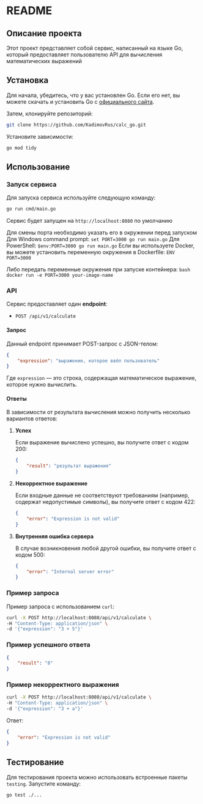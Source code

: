# README

## Описание проекта

Этот проект представляет собой сервис, написанный на языке Go, который предоставляет пользователю API для вычисления математических выражений

## Установка

Для начала, убедитесь, что у вас установлен Go. Если его нет, вы можете скачать и установить Go с [официального сайта](https://golang.org/dl/).

Затем, клонируйте репозиторий:

```bash
git clone https://github.com/KadimovRus/calc_go.git
```

Установите зависимости:

```bash
go mod tidy
```

## Использование

### Запуск сервиса

Для запуска сервиса используйте следующую команду:

```bash
go run cmd/main.go
```

Сервис будет запущен на `http://localhost:8080` по умолчанию

Для смены порта необходимо указать его в окружении перед запуском
   Для Windows command prompt:
      ```
      set PORT=3000
      go run main.go
      ```
   Для PowerShell:
      ```
      $env:PORT=3000
      go run main.go
      ```
   Если вы используете Docker, вы можете установить переменную окружения в Dockerfile:
      ```
      ENV PORT=3000
      ```

   Либо передать переменные окружения при запуске контейнера:
      ```bash
      docker run -e PORT=3000 your-image-name
      ```

### API

Сервис предоставляет один **endpoint**:

- `POST /api/v1/calculate`

#### Запрос

Данный endpoint принимает POST-запрос с JSON-телом:

```json
{
    "expression": "выражение, которое ввёл пользователь"
}
```

Где `expression` — это строка, содержащая математическое выражение, которое нужно вычислить.

#### Ответы

В зависимости от результата вычисления можно получить несколько вариантов ответов:

1. **Успех**

   Если выражение вычислено успешно, вы получите ответ с кодом 200:

   ```json
   {
       "result": "результат выражения"
   }
   ```

2. **Некорректное выражение**

   Если входные данные не соответствуют требованиям (например, содержат недопустимые символы), вы получите ответ с кодом 422:

   ```json
   {
       "error": "Expression is not valid"
   }
   ```

3. **Внутренняя ошибка сервера**

   В случае возникновения любой другой ошибки, вы получите ответ с кодом 500:

   ```json
   {
       "error": "Internal server error"
   }
   ```

### Пример запроса

Пример запроса с использованием `curl`:

```bash
curl -X POST http://localhost:8080/api/v1/calculate \
-H "Content-Type: application/json" \
-d '{"expression": "3 + 5"}'
```

### Пример успешного ответа

```json
{
    "result": "8"
}
```

### Пример некорректного выражения

```bash
curl -X POST http://localhost:8080/api/v1/calculate \
-H "Content-Type: application/json" \
-d '{"expression": "3 + a"}'
```

Ответ:

```json
{
    "error": "Expression is not valid"
}
```

## Тестирование

Для тестирования проекта можно использовать встроенные пакеты `testing`. Запустите команду:

```bash
go test ./...
```